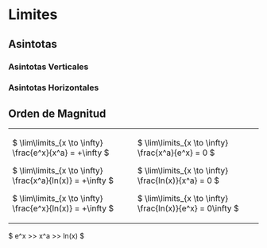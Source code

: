 # Limites 


## Asintotas


### Asintotas Verticales


### Asintotas Horizontales



## Orden de Magnitud

<table>

<tr>
<td>

$  \lim\limits_{x \to \infty}   \frac{e^x}{x^a} = +\infty $

$  \lim\limits_{x \to \infty}   \frac{x^a}{ln(x)} = +\infty $

$  \lim\limits_{x \to \infty}   \frac{e^x}{ln(x)} = +\infty $
</td>
<td>

$  \lim\limits_{x \to \infty}   \frac{x^a}{e^x} = 0 $

$  \lim\limits_{x \to \infty}   \frac{ln(x)}{x^a} = 0 $

$  \lim\limits_{x \to \infty}   \frac{ln(x)}{e^x} = 0\infty $
</td>
</tr>
</table>

$ e^x >> x^a >> ln(x)    $







